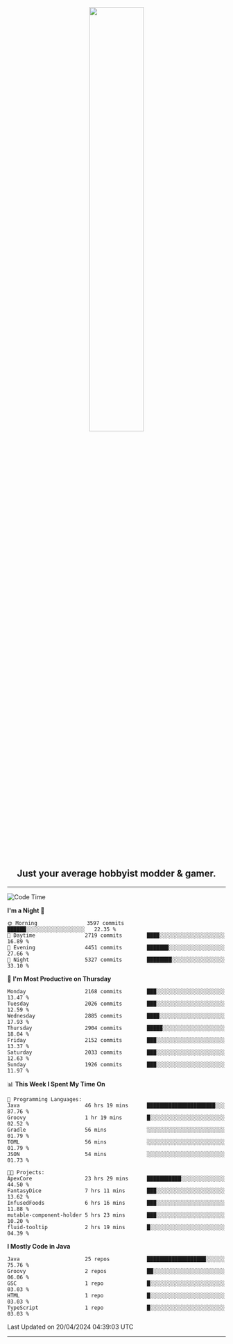<div align="center">
  <a href="https://apexmodder.xyz/"><img width="50%" height="50%" src="https://i.imgur.com/pc4HkGz.png"></a>
</div>
<h2 align="center">Just your average hobbyist modder & gamer.</h2>

---

<!--START_SECTION:waka-->
![Code Time](http://img.shields.io/badge/Code%20Time-1%2C082%20hrs%2030%20mins-blue)

**I'm a Night 🦉** 

```text
🌞 Morning                3597 commits        ██████░░░░░░░░░░░░░░░░░░░   22.35 % 
🌆 Daytime                2719 commits        ████░░░░░░░░░░░░░░░░░░░░░   16.89 % 
🌃 Evening                4451 commits        ███████░░░░░░░░░░░░░░░░░░   27.66 % 
🌙 Night                  5327 commits        ████████░░░░░░░░░░░░░░░░░   33.10 % 
```
📅 **I'm Most Productive on Thursday** 

```text
Monday                   2168 commits        ███░░░░░░░░░░░░░░░░░░░░░░   13.47 % 
Tuesday                  2026 commits        ███░░░░░░░░░░░░░░░░░░░░░░   12.59 % 
Wednesday                2885 commits        ████░░░░░░░░░░░░░░░░░░░░░   17.93 % 
Thursday                 2904 commits        █████░░░░░░░░░░░░░░░░░░░░   18.04 % 
Friday                   2152 commits        ███░░░░░░░░░░░░░░░░░░░░░░   13.37 % 
Saturday                 2033 commits        ███░░░░░░░░░░░░░░░░░░░░░░   12.63 % 
Sunday                   1926 commits        ███░░░░░░░░░░░░░░░░░░░░░░   11.97 % 
```


📊 **This Week I Spent My Time On** 

```text
💬 Programming Languages: 
Java                     46 hrs 19 mins      ██████████████████████░░░   87.76 % 
Groovy                   1 hr 19 mins        █░░░░░░░░░░░░░░░░░░░░░░░░   02.52 % 
Gradle                   56 mins             ░░░░░░░░░░░░░░░░░░░░░░░░░   01.79 % 
TOML                     56 mins             ░░░░░░░░░░░░░░░░░░░░░░░░░   01.79 % 
JSON                     54 mins             ░░░░░░░░░░░░░░░░░░░░░░░░░   01.73 % 

🐱‍💻 Projects: 
ApexCore                 23 hrs 29 mins      ███████████░░░░░░░░░░░░░░   44.50 % 
FantasyDice              7 hrs 11 mins       ███░░░░░░░░░░░░░░░░░░░░░░   13.62 % 
InfusedFoods             6 hrs 16 mins       ███░░░░░░░░░░░░░░░░░░░░░░   11.88 % 
mutable-component-holder 5 hrs 23 mins       ███░░░░░░░░░░░░░░░░░░░░░░   10.20 % 
fluid-tooltip            2 hrs 19 mins       █░░░░░░░░░░░░░░░░░░░░░░░░   04.39 % 
```

**I Mostly Code in Java** 

```text
Java                     25 repos            ███████████████████░░░░░░   75.76 % 
Groovy                   2 repos             ██░░░░░░░░░░░░░░░░░░░░░░░   06.06 % 
GSC                      1 repo              █░░░░░░░░░░░░░░░░░░░░░░░░   03.03 % 
HTML                     1 repo              █░░░░░░░░░░░░░░░░░░░░░░░░   03.03 % 
TypeScript               1 repo              █░░░░░░░░░░░░░░░░░░░░░░░░   03.03 % 
```




 Last Updated on 20/04/2024 04:39:03 UTC
<!--END_SECTION:waka-->

---
